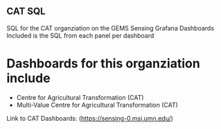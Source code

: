 ## CAT SQL

 SQL for the CAT organziation on the GEMS Sensing Grafana Dashboards
 Included is the SQL from each panel per dashboard


 # Dashboards for this organziation include

 - Centre for Agricultural Transformation (CAT)
 - Multi-Value Centre for Agricultural Transformation (CAT)
    
 Link to CAT Dashboards: (https://sensing-0.msi.umn.edu/)
